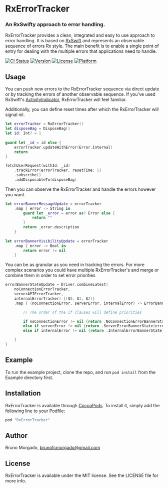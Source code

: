 # RxErrorTracker

### An RxSwifty approach to error handling.

RxErrorTracker provides a clean, integrated and easy to use approach to error handling. It is based on [RxSwift](https://github.com/ReactiveX/RxSwift) and represents an observable sequence of errors Rx style. The main benefit is to enable a single point of entry for dealing with the multiple errors that applications need to handle.

[![CI Status](http://img.shields.io/travis/brunomorgado/RxErrorTracker.svg?style=flat)](https://travis-ci.org/brunomorgado/RxErrorTracker)
[![Version](https://img.shields.io/cocoapods/v/RxErrorTracker.svg?style=flat)](http://cocoapods.org/pods/RxErrorTracker)
[![License](https://img.shields.io/cocoapods/l/RxErrorTracker.svg?style=flat)](http://cocoapods.org/pods/RxErrorTracker)
[![Platform](https://img.shields.io/cocoapods/p/RxErrorTracker.svg?style=flat)](http://cocoapods.org/pods/RxErrorTracker)

## Usage

You can push new errors to the RxErrorTracker sequence via direct update or by tracking the errors of another observable sequence. If you've used RxSwift's [ActivityIndicator](https://github.com/ReactiveX/RxSwift/blob/master/RxExample/RxExample/Services/ActivityIndicator.swift), RxErrorTracker will feel familiar.

Additionally, you can define reset times after which the RxErrorTracker will signal nil.

```swift
let errorTracker = RxErrorTracker()
let disposeBag = DisposeBag()
let id: Int? = 1
        
guard let _id = id else {
    errorTracker.updateWithError(Error.Internal)
	return
}

fetchUserRequest(withId: _id)
	.trackError(errorTracker, resetTime: 5)
	.subscribe()
	.addDisposableTo(disposeBag)
```

Then you can observe the RxErrorTracker and handle the errors however you want.

```swift
let errorBannerMessageUpdate = errorTracker
   	.map { error -> String in
		guard let _error = error as? Error else {
			return ""
		}
		return _error.description
	}
        
let errorBannerVisibilityUpdate = errorTracker
	.map { error -> Bool in
		return error != nil
	}
```

You can be as granular as you need in tracking the errors. For more complex scenarios you could have multiple RxErrorTracker's and merge or combine them in order to set error priorities

```swift
errorBannerStateUpdate = Driver.combineLatest(
	noConnectionErrorTracker,
	serverAPIErrorTracker,
	internalErrorTracker) {($0, $1, $2)}
	.map { (noConnectionError, serverError, internalError) -> ErrorBannerState in

		// The order of the if clauses will define priorities

		if noConnectionError != nil {return .NoConnectionErrorBannerState}
		else if serverError != nil {return .ServerErrorBannerState(error: serverError)}
		else if internalError != nil {return .InternalErrorBannerState}

	}
}
```

## Example

To run the example project, clone the repo, and run `pod install` from the Example directory first.

## Installation

RxErrorTracker is available through [CocoaPods](http://cocoapods.org). To install
it, simply add the following line to your Podfile:

```ruby
pod "RxErrorTracker"
```

## Author

Bruno Morgado, brunofcmorgado@gmail.com

## License

RxErrorTracker is available under the MIT license. See the LICENSE file for more info.
